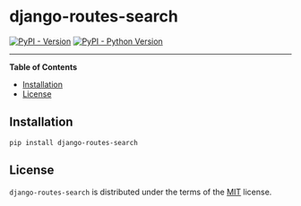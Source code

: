 # django-routes-search

[![PyPI - Version](https://img.shields.io/pypi/v/django-routes-search.svg)](https://pypi.org/project/django-routes-search)
[![PyPI - Python Version](https://img.shields.io/pypi/pyversions/django-routes-search.svg)](https://pypi.org/project/django-routes-search)

-----

**Table of Contents**

- [Installation](#installation)
- [License](#license)

## Installation

```console
pip install django-routes-search
```

## License

`django-routes-search` is distributed under the terms of the [MIT](https://spdx.org/licenses/MIT.html) license.
